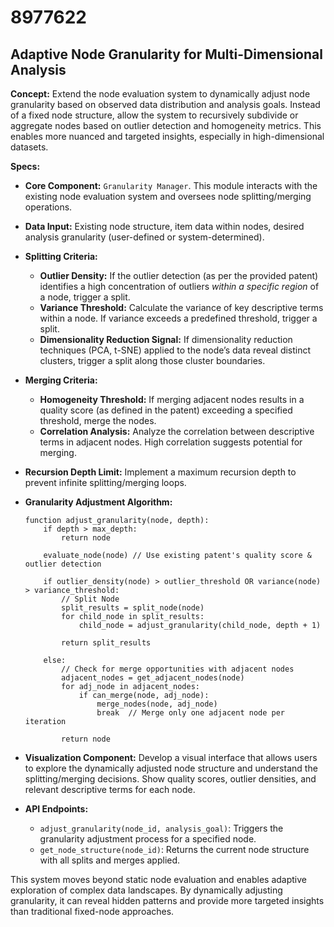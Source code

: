 # 8977622

## Adaptive Node Granularity for Multi-Dimensional Analysis

**Concept:** Extend the node evaluation system to dynamically adjust node granularity based on observed data distribution and analysis goals. Instead of a fixed node structure, allow the system to recursively subdivide or aggregate nodes based on outlier detection and homogeneity metrics. This enables more nuanced and targeted insights, especially in high-dimensional datasets.

**Specs:**

*   **Core Component:** `Granularity Manager`. This module interacts with the existing node evaluation system and oversees node splitting/merging operations.
*   **Data Input:** Existing node structure, item data within nodes, desired analysis granularity (user-defined or system-determined).
*   **Splitting Criteria:**
    *   **Outlier Density:** If the outlier detection (as per the provided patent) identifies a high concentration of outliers *within a specific region* of a node, trigger a split.
    *   **Variance Threshold:** Calculate the variance of key descriptive terms within a node. If variance exceeds a predefined threshold, trigger a split.
    *   **Dimensionality Reduction Signal:**  If dimensionality reduction techniques (PCA, t-SNE) applied to the node’s data reveal distinct clusters, trigger a split along those cluster boundaries.
*   **Merging Criteria:**
    *   **Homogeneity Threshold:** If merging adjacent nodes results in a quality score (as defined in the patent) exceeding a specified threshold, merge the nodes.
    *   **Correlation Analysis:** Analyze the correlation between descriptive terms in adjacent nodes. High correlation suggests potential for merging.
*   **Recursion Depth Limit:** Implement a maximum recursion depth to prevent infinite splitting/merging loops.
*   **Granularity Adjustment Algorithm:**

    ```pseudocode
    function adjust_granularity(node, depth):
        if depth > max_depth:
            return node

        evaluate_node(node) // Use existing patent's quality score & outlier detection

        if outlier_density(node) > outlier_threshold OR variance(node) > variance_threshold:
            // Split Node
            split_results = split_node(node)
            for child_node in split_results:
                child_node = adjust_granularity(child_node, depth + 1)

            return split_results

        else:
            // Check for merge opportunities with adjacent nodes
            adjacent_nodes = get_adjacent_nodes(node)
            for adj_node in adjacent_nodes:
                if can_merge(node, adj_node):
                    merge_nodes(node, adj_node)
                    break  // Merge only one adjacent node per iteration

            return node
    ```

*   **Visualization Component:** Develop a visual interface that allows users to explore the dynamically adjusted node structure and understand the splitting/merging decisions.  Show quality scores, outlier densities, and relevant descriptive terms for each node.
*   **API Endpoints:**
    *   `adjust_granularity(node_id, analysis_goal)`: Triggers the granularity adjustment process for a specified node.
    *   `get_node_structure(node_id)`: Returns the current node structure with all splits and merges applied.



This system moves beyond static node evaluation and enables adaptive exploration of complex data landscapes.  By dynamically adjusting granularity, it can reveal hidden patterns and provide more targeted insights than traditional fixed-node approaches.